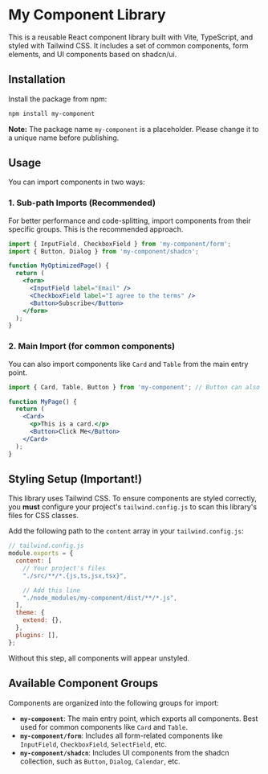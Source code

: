 # My Component Library

This is a reusable React component library built with Vite, TypeScript, and styled with Tailwind CSS. It includes a set of common components, form elements, and UI components based on shadcn/ui.

## Installation

Install the package from npm:

```bash
npm install my-component
```

**Note:** The package name `my-component` is a placeholder. Please change it to a unique name before publishing.

## Usage

You can import components in two ways:

### 1. Sub-path Imports (Recommended)

For better performance and code-splitting, import components from their specific groups. This is the recommended approach.

```jsx
import { InputField, CheckboxField } from 'my-component/form';
import { Button, Dialog } from 'my-component/shadcn';

function MyOptimizedPage() {
  return (
    <form>
      <InputField label="Email" />
      <CheckboxField label="I agree to the terms" />
      <Button>Subscribe</Button>
    </form>
  );
}
```

### 2. Main Import (for common components)

You can also import components like `Card` and `Table` from the main entry point.

```jsx
import { Card, Table, Button } from 'my-component'; // Button can also be imported from here

function MyPage() {
  return (
    <Card>
      <p>This is a card.</p>
      <Button>Click Me</Button>
    </Card>
  );
}
```

## Styling Setup (Important!)

This library uses Tailwind CSS. To ensure components are styled correctly, you **must** configure your project's `tailwind.config.js` to scan this library's files for CSS classes.

Add the following path to the `content` array in your `tailwind.config.js`:

```js
// tailwind.config.js
module.exports = {
  content: [
    // Your project's files
    "./src/**/*.{js,ts,jsx,tsx}",

    // Add this line
    "./node_modules/my-component/dist/**/*.js",
  ],
  theme: {
    extend: {},
  },
  plugins: [],
};
```

Without this step, all components will appear unstyled.

## Available Component Groups

Components are organized into the following groups for import:

- **`my-component`**: The main entry point, which exports all components. Best used for common components like `Card` and `Table`.
- **`my-component/form`**: Includes all form-related components like `InputField`, `CheckboxField`, `SelectField`, etc.
- **`my-component/shadcn`**: Includes UI components from the shadcn collection, such as `Button`, `Dialog`, `Calendar`, etc.